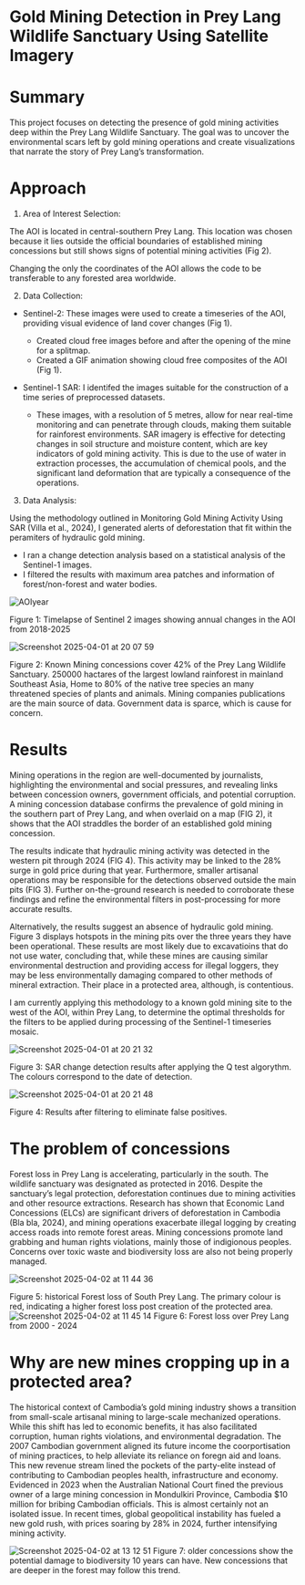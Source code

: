 # Gold Mining Detection in Prey Lang Wildlife Sanctuary Using Satellite Imagery

# Summary
This project focuses on detecting the presence of gold mining activities deep within the Prey Lang Wildlife Sanctuary. The goal was to uncover the environmental scars left by gold mining operations and create visualizations that narrate the story of Prey Lang’s transformation.

# Approach

1. Area of Interest Selection:

The AOI is located in central-southern Prey Lang. This location was chosen because it lies outside the official boundaries of established mining concessions but still shows signs of potential mining activities (Fig 2). 

Changing the only the coordinates of the AOI allows the code to be transferable to any forested area worldwide.

2. Data Collection:

  * Sentinel-2: These images were used to create a timeseries of the AOI, providing visual evidence of land cover changes (Fig 1).
      * Created cloud free images before and after the opening of the mine for a splitmap.
      * Created a GIF animation showing cloud free composites of the AOI (Fig 1).

  * Sentinel-1 SAR: I identifed the images suitable for the construction of a time series of preprocessed datasets.
      * These images, with a resolution of 5 metres, allow for near real-time monitoring and can penetrate through clouds, making them suitable for rainforest environments. SAR imagery is effective for detecting changes in soil structure and moisture content, which are key indicators of gold mining activity. This is due to the use of water in extraction processes, the accumulation of chemical pools, and the significant land deformation that are typically a consequence of the operations.

3. Data Analysis:

Using the methodology outlined in Monitoring Gold Mining Activity Using SAR (Villa et al., 2024), I generated alerts of deforestation that fit within the peramiters of hydraulic gold mining.
  *  I ran a change detection analysis based on a statistical analysis of the Sentinel-1 images.
  *  I filtered the results with maximum area patches and information of forest/non-forest and water bodies.


![AOIyear](https://github.com/user-attachments/assets/4dd4bd8b-9b27-42b2-ae3e-55470d0f5e5a)

Figure 1: Timelapse of Sentinel 2 images showing annual changes in the AOI from 2018-2025



![Screenshot 2025-04-01 at 20 07 59](https://github.com/user-attachments/assets/9f5058dd-33b5-41aa-ad71-336f81a736b2)

Figure 2: Known Mining concessions cover 42% of the Prey Lang Wildlife Sanctuary. 250000 hactares of the largest lowland rainforest in mainland Southeast Asia, Home to 80% of the native tree species an many threatened species of plants and animals. Mining companies publications are the main source of data. Government data is sparce, which is cause for concern. 


# Results

Mining operations in the region are well-documented by journalists, highlighting the environmental and social pressures, and revealing links between concession owners, government officials, and potential corruption. A mining concession database confirms the prevalence of gold mining in the southern part of Prey Lang, and when overlaid on a map (FIG 2), it shows that the AOI straddles the border of an established gold mining concession.

The results indicate that hydraulic mining activity was detected in the western pit through 2024 (FIG 4). This activity may be linked to the 28% surge in gold price during that year. Furthermore, smaller artisanal operations may be responsible for the detections observed outside the main pits (FIG 3). Further on-the-ground research is needed to corroborate these findings and refine the environmental filters in post-processing for more accurate results.
 
Alternatively, the results suggest an absence of hydraulic gold mining. Figure 3 displays hotspots in the mining pits over the three years they have been operational. These results are most likely due to excavatioins that do not use water, concluding that, while these mines are causing similar environmental destruction and providing access for illegal loggers, they may be less environmentally damaging compared to other methods of mineral extraction. Their place in a protected area, although, is contentious.

I am currently applying this methodology to a known gold mining site to the west of the AOI, within Prey Lang, to determine the optimal thresholds for the filters to be applied during processing of the Sentinel-1 timeseries mosaic. 

![Screenshot 2025-04-01 at 20 21 32](https://github.com/user-attachments/assets/685b3fcb-c285-46f9-a9ac-28fab586a2ca)

Figure 3: SAR change detection results after applying the Q test algorythm. The colours correspond to the date of detection.



![Screenshot 2025-04-01 at 20 21 48](https://github.com/user-attachments/assets/3f84a757-6a21-4ab1-b4a0-a1ee07e83848)

Figure 4: Results after filtering to eliminate false positives. 


# The problem of concessions

Forest loss in Prey Lang is accelerating, particularly in the south. The wildlife sanctuary was designated as protected in 2016. Despite the sanctuary’s legal protection, deforestation continues due to mining activities and other resource extractions. Research has shown that Economic Land Concessions (ELCs) are significant drivers of deforestation in Cambodia (Bla bla, 2024), and mining operations exacerbate illegal logging by creating access roads into remote forest areas. Mining concessions promote land grabbing and human rights violations, mainly those of indigionous peoples. Concerns over toxic waste and biodiversity loss are also not being properly managed. 

![Screenshot 2025-04-02 at 11 44 36](https://github.com/user-attachments/assets/1b9f883d-cbc6-4644-8851-ac8bc228810b)

Figure 5: historical Forest loss of South Prey Lang. The primary colour is red, indicating a higher forest loss post creation of the protected area.
![Screenshot 2025-04-02 at 11 45 14](https://github.com/user-attachments/assets/c3a4e019-b9d3-4a5b-a43d-8d693f854368)
Figure 6: Forest loss over Prey Lang from 2000 - 2024

# Why are new mines cropping up in a protected area?
The historical context of Cambodia’s gold mining industry shows a transition from small-scale artisanal mining to large-scale mechanized operations. While this shift has led to economic benefits, it has also facilitated corruption, human rights violations, and environmental degradation. The 2007 Cambodian government aligned its future income the coorportisation of mining practices, to help alleviate its reliance on foregn aid and loans. This new revenue stream lined the pockets of the party-elite instead of contributing to Cambodian peoples health, infrastructure and economy. Evidenced in 2023 when the Australian National Court fined the previous owner of a large mining concession in Mondulkiri Province, Cambodia $10 million for bribing Cambodian officials. This is almost certainly not an isolated issue. In recent times, global geopolitical instability has fueled a new gold rush, with prices soaring by 28% in 2024, further intensifying mining activity.


![Screenshot 2025-04-02 at 13 12 51](https://github.com/user-attachments/assets/d8ae8dde-62fb-4829-b96e-b554c11fbf87)
Figure 7: older concessions show the potential damage to biodiversity 10 years can have. New concessions that are deeper in the forest may follow this trend.

